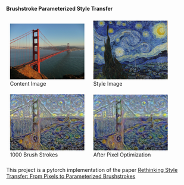 **Brushstroke Parameterized Style Transfer**

<p align="center">
  <figure style="display: inline-block; margin: 10px;">
    <img src="images/golden-gate-bridge.jpg" alt="Content Image" width="200"/>
    <figcaption>Content Image</figcaption>
  </figure>

  <figure style="display: inline-block; margin: 10px;">
    <img src="images/starry_night.jpg" alt="Style Image" width="200"/>
    <figcaption>Style Image</figcaption>
  </figure>

  <figure style="display: inline-block; margin: 10px;">
    <img src="images/results/canvas.png" alt="1000 Brush Strokes" width="200"/>
    <figcaption>1000 Brush Strokes</figcaption>
  </figure>

  <figure style="display: inline-block; margin: 10px;">
    <img src="images/results/after_pixel_optimization.png" alt="After Pixel Optimization" width="200"/>
    <figcaption>After Pixel Optimization</figcaption>
  </figure>
</p>



This project is a pytorch implementation of the paper [Rethinking Style Transfer: From Pixels to Parameterized Brushstrokes](https://arxiv.org/abs/2103.17185)